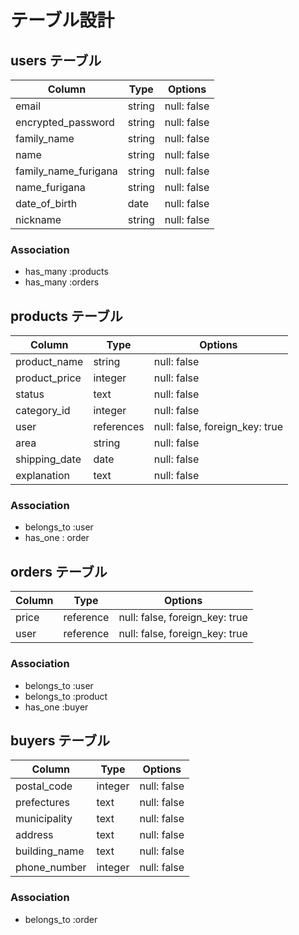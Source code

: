 # テーブル設計

## users テーブル

| Column               | Type    | Options     |
| -------------------- | ------- | ----------- |
| email                | string  | null: false |
| encrypted_password   | string  | null: false |
| family_name          | string  | null: false |
| name                 | string  | null: false |
| family_name_furigana | string  | null: false |
| name_furigana        | string  | null: false |
| date_of_birth        | date    | null: false |
| nickname             | string  | null: false |

### Association

- has_many :products
- has_many :orders

## products テーブル

| Column        | Type       | Options                        |
| ------------- | ---------- | ------------------------------ |
| product_name  | string     | null: false                    |
| product_price | integer    | null: false                    |
| status        | text       | null: false                    |
| category_id   | integer    | null: false                    |
| user          | references | null: false, foreign_key: true |
| area          | string     | null: false                    |
| shipping_date | date       | null: false                    |
| explanation   | text       | null: false                    |

### Association
- belongs_to :user
- has_one : order

## orders テーブル

| Column | Type       | Options                        |
| ------ | ---------- | ------------------------------ |
| price  | reference  | null: false, foreign_key: true |
| user   | reference  | null: false, foreign_key: true |

### Association

- belongs_to :user
- belongs_to :product
- has_one :buyer

## buyers テーブル

| Column        | Type    | Options     |
| ------------- | ------- | ----------- |
| postal_code   | integer | null: false |
| prefectures   | text    | null: false |
| municipality  | text    | null: false |
| address       | text    | null: false |
| building_name | text    | null: false |
| phone_number  | integer | null: false |

### Association

- belongs_to :order